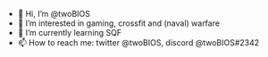 - 👋 Hi, I’m @twoBIOS
- 👀 I’m interested in gaming, crossfit and (naval) warfare
- 🌱 I’m currently learning SQF
- 📫 How to reach me: twitter @twoBIOS, discord @twoBIOS#2342

<!---
twoBIOS/twoBIOS is a ✨ special ✨ repository because its `README.md` (this file) appears on your GitHub profile.
You can click the Preview link to take a look at your changes.
--->
